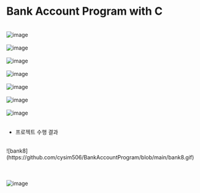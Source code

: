 # Bank Account Program with C
<br>

<img width="８00" alt="image" src="https://github.com/cysim506/BankAccountProgram/blob/main/bank1.PNG">
<br>
<br>
<img width="８00" alt="image" src="https://github.com/cysim506/BankAccountProgram/blob/main/bank2.PNG">
<br>
<br>
<img width="８00" alt="image" src="https://github.com/cysim506/BankAccountProgram/blob/main/bank3.PNG">
<br>
<br>
<img width="８00" alt="image" src="https://github.com/cysim506/BankAccountProgram/blob/main/bank4.PNG">
<br>
<br>
<img width="８00" alt="image" src="https://github.com/cysim506/BankAccountProgram/blob/main/bank5.PNG">
<br>
<br>
<img width="８00" alt="image" src="https://github.com/cysim506/BankAccountProgram/blob/main/bank6.PNG">
<br>
<br>
<img width="８00" alt="image" src="https://github.com/cysim506/BankAccountProgram/blob/main/bank7.PNG">
<br>
<br>

+ 프로젝트 수행 결과
<br>
![bank8](https://github.com/cysim506/BankAccountProgram/blob/main/bank8.gif)
<br>
<br>
<br>
<br>
<img width="８00" alt="image" src="https://github.com/cysim506/BankAccountProgram/blob/main/bank9.PNG">



